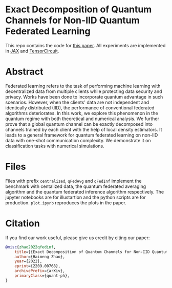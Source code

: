 # Exact Decomposition of Quantum Channels for Non-IID Quantum Federated Learning

This repo contains the code for [this paper](https://arxiv.org/abs/2209.00768). All experiments are implemented in [JAX](https://github.com/google/jax) and [TensorCircuit](https://github.com/tencent-quantum-lab/tensorcircuit).

# Abstract

Federated learning refers to the task of performing machine learning with decentralized data from multiple clients while protecting data security and privacy. Works have been done to incorporate quantum advantage in such scenarios. However, when the clients' data are not independent and identically distributed (IID), the performance of conventional federated algorithms deteriorates. In this work, we explore this phenomenon in the quantum regime with both theoretical and numerical analysis. We further prove that a global quantum channel can be exactly decomposed into channels trained by each client with the help of local density estimators. It leads to a general framework for quantum federated learning on non-IID data with one-shot communication complexity. We demonstrate it on classification tasks with numerical simulations.

# Files
Files with prefix `centralized`, `qFedAvg` and `qFedInf` implement the benchmark with centalized data, the quantum federated averaging algorithm and the quantum federated inference algorithm respectively. The jupyter notebooks are for illustartion and the python scripts are for production.  `plot.ipynb` reproduces the plots in the paper.

# Citation
If you find our work useful, please give us credit by citing our paper:

```bibtex
@misc{zhao2022qfedinf,
    title={{Exact Decomposition of Quantum Channels for Non-IID Quantum Federated Learning}}, 
    author={Haimeng Zhao},
    year={2022},
    eprint={2209.00768},
    archivePrefix={arXiv},
    primaryClass={quant-ph},
}
```
